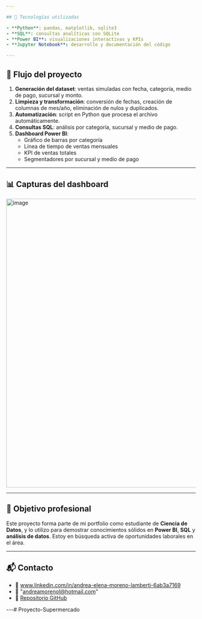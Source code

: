 ```yaml
---

## 🧪 Tecnologías utilizadas

- **Python**: pandas, matplotlib, sqlite3
- **SQL**: consultas analíticas con SQLite
- **Power BI**: visualizaciones interactivas y KPIs
- **Jupyter Notebook**: desarrollo y documentación del código

---
```


## 🔄 Flujo del proyecto

1. **Generación del dataset**: ventas simuladas con fecha, categoría, medio de pago, sucursal y monto.
2. **Limpieza y transformación**: conversión de fechas, creación de columnas de mes/año, eliminación de nulos y duplicados.
3. **Automatización**: script en Python que procesa el archivo automáticamente.
4. **Consultas SQL**: análisis por categoría, sucursal y medio de pago.
5. **Dashboard Power BI**:
   - Gráfico de barras por categoría
   - Línea de tiempo de ventas mensuales
   - KPI de ventas totales
   - Segmentadores por sucursal y medio de pago

---

## 📊 Capturas del dashboard


<img width="1366" height="768" alt="image" src="https://github.com/user-attachments/assets/4cbd61bb-3613-46c4-ba61-7cd3c8d2bb12" />

---

## 💼 Objetivo profesional

Este proyecto forma parte de mi portfolio como estudiante de **Ciencia de Datos**, y lo utilizo para demostrar conocimientos sólidos en **Power BI**, **SQL** y **análisis de datos**. Estoy en búsqueda activa de oportunidades laborales en el área.

---

## 📬 Contacto

- 💼 www.linkedin.com/in/andrea-elena-moreno-lamberti-6ab3a7169
- 📧 "andreamorenol@hotmail.com"
- 📁 [Repositorio GitHub](https://github.com/Andre0306/proyecto-supermercado)

---# Proyecto-Supermercado
